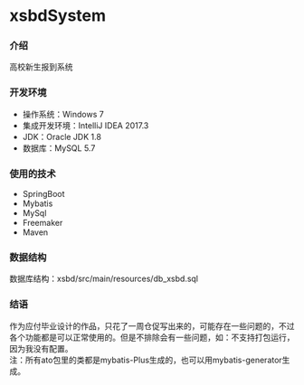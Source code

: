 # xsbdSystem

### 介绍
高校新生报到系统

### 开发环境
- 操作系统：Windows 7
- 集成开发环境：IntelliJ IDEA 2017.3
- JDK：Oracle JDK 1.8
- 数据库：MySQL 5.7

### 使用的技术
- SpringBoot  
- Mybatis  
- MySql  
- Freemaker
- Maven

### 数据结构 
数据库结构：xsbd/src/main/resources/db_xsbd.sql

### 结语
作为应付毕业设计的作品，只花了一周仓促写出来的，可能存在一些问题的，不过各个功能都是可以正常使用的。但是不排除会有一些问题，如：不支持打包运行，因为我没有配置。  
注：所有ato包里的类都是mybatis-Plus生成的，也可以用mybatis-generator生成。
